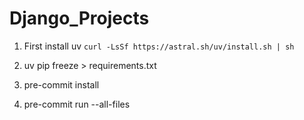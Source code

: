 # Django_Projects

1. First install uv `curl -LsSf https://astral.sh/uv/install.sh | sh`

2. uv pip freeze > requirements.txt

3. pre-commit install

4. pre-commit run --all-files
